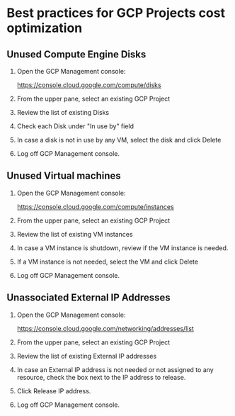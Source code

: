 # Best practices for GCP Projects cost optimization

## Unused Compute Engine Disks

1. Open the GCP Management console:

   https://console.cloud.google.com/compute/disks

2. From the upper pane, select an existing GCP Project

3. Review the list of existing Disks

4. Check each Disk under "In use by" field

5. In case a disk is not in use by any VM, select the disk and click Delete

6. Log off GCP Management console.



## Unused Virtual machines

1. Open the GCP Management console:

   https://console.cloud.google.com/compute/instances

2. From the upper pane, select an existing GCP Project

3. Review the list of existing VM instances

4. In case a VM instance is shutdown, review if the VM instance is needed.

5. If a VM instance is not needed, select the VM and click Delete

6. Log off GCP Management console.



## Unassociated External IP Addresses

1. Open the GCP Management console:

   https://console.cloud.google.com/networking/addresses/list

2. From the upper pane, select an existing GCP Project

3. Review the list of existing External IP addresses

4. In case an External IP address is not needed or not assigned to any resource, check the box next to the IP address to release.

5. Click Release IP address.

6. Log off GCP Management console.